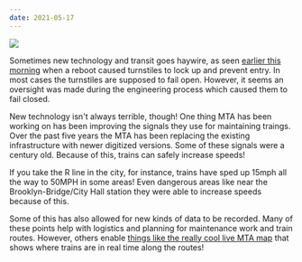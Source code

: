 ```yaml
---
date: 2021-05-17
---
```

![][giphy]

Sometimes new technology and transit goes haywire, as seen [earlier this morning][1] when
a reboot caused turnstiles to lock up and prevent entry.  In most cases the turnstiles are
supposed to fail open.  However, it seems an oversight was made during the engineering process
which caused them to fail closed.

New technology isn't always terrible, though!  One thing MTA has been working on has been
improving the signals they use for maintaining traings.  Over the past five years the MTA
has been replacing the existing infrastructure with newer digitized versions.
Some of these signals were a century old.  Because of this, trains can safely increase speeds!

If you take the R line in the city, for instance, trains have sped up 15mph all the way
to 50MPH in some areas!  Even dangerous areas like near the Brooklyn-Bridge/City Hall station
they were able to increase speeds because of this.

Some of this has also allowed for new kinds of data to be recorded.  Many of these points help
with logistics and planning for maintenance work and train routes.  However, others
enable [things like the really cool live MTA map][3] that shows where trains are in
real time along the routes!

[giphy]: https://media.giphy.com/media/EN52u6O1bn2DK/giphy-downsized.gif

[1]: https://twitter.com/nyctsubway/status/1394258614475497475
[2]: https://gothamist.com/news/subway-trains-are-going-faster-mta-replaces-century-old-signals
[3]: https://map.mta.info/

